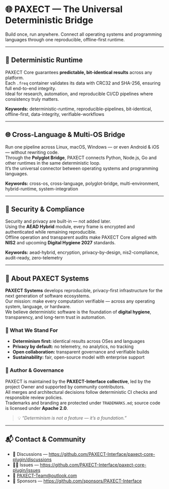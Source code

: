 



# 🌐 PAXECT — The Universal Deterministic Bridge
Build once, run anywhere. Connect all operating systems and programming languages through one reproducible, offline-first runtime.

---

## 🧩 Deterministic Runtime
PAXECT Core guarantees **predictable, bit-identical results** across any platform.  
Each `.freq` container validates its data with CRC32 and SHA-256, ensuring full end-to-end integrity.  
Ideal for research, automation, and reproducible CI/CD pipelines where consistency truly matters.

**Keywords:** deterministic-runtime, reproducible-pipelines, bit-identical, offline-first, data-integrity, verifiable-workflows

---

## 🌐 Cross-Language & Multi-OS Bridge
Run one pipeline across Linux, macOS, Windows — or even Android & iOS — without rewriting code.  
Through the **Polyglot Bridge**, PAXECT connects Python, Node.js, Go and other runtimes in the same deterministic loop.  
It’s the universal connector between operating systems and programming languages.

**Keywords:** cross-os, cross-language, polyglot-bridge, multi-environment, hybrid-runtime, system-integration

---

## 🔐 Security & Compliance
Security and privacy are built-in — not added later.  
Using the **AEAD Hybrid** module, every frame is encrypted and authenticated while remaining reproducible.  
Offline operation and transparent audits make PAXECT Core aligned with **NIS2** and upcoming **Digital Hygiene 2027** standards.

**Keywords:** aead-hybrid, encryption, privacy-by-design, nis2-compliance, audit-ready, zero-telemetry

---

## 🧠 About PAXECT Systems
**PAXECT Systems** develops reproducible, privacy-first infrastructure for the next generation of software ecosystems.  
Our mission: make every computation verifiable — across any operating system, language, or hardware.  
We believe deterministic software is the foundation of **digital hygiene**, transparency, and long-term trust in automation.

### 🧩 What We Stand For
- **Determinism first:** identical results across OSes and languages  
- **Privacy by default:** no telemetry, no analytics, no tracking  
- **Open collaboration:** transparent governance and verifiable builds  
- **Sustainability:** fair, open-source model with enterprise support

### 🧾 Author & Governance
PAXECT is maintained by the **PAXECT-Interface collective**, led by the project Owner and supported by community contributors.  
All merges and architectural decisions follow deterministic CI checks and responsible review policies.  
Trademarks and branding are protected under `TRADEMARKS.md`; source code is licensed under **Apache 2.0**.

> 💡 *“Determinism is not a feature — it’s a foundation.”*

---

## 📬 Contact & Community
- 💬 Discussions — [https://github.com/PAXECT-Interface/paxect-core-plugin/discussions  ](https://github.com/PAXECT-Interface/paxect-core-complete/discussions)
- 🧑‍💻 Issues — [https://github.com/PAXECT-Interface/paxect-core-plugin/issues  ](https://github.com/PAXECT-Interface/paxect-core-complete/issues)
- 📧 PAXECT-Team@outlook.com  
- 💠 Sponsors — https://github.com/sponsors/PAXECT-Interface
